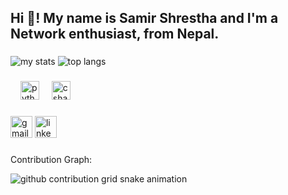 <h2 align="left">Hi 👋! My name is Samir Shrestha and I'm a Network enthusiast, from Nepal.</h2>

###
<div>
<img alt="my stats"   src="https://github-readme-stats.vercel.app/api?username=bilyatch"/>
<img alt="top langs"  src="https://github-readme-stats.vercel.app/api/top-langs/?username=bilyatch&layout=compact"/>
</div>

###

###


<div align="left">
  <img width="12" />
  <img src="https://cdn.jsdelivr.net/gh/devicons/devicon/icons/python/python-original.svg" height="30" alt="python logo"  />
  <img width="12" />
  <img src="https://cdn.jsdelivr.net/gh/devicons/devicon/icons/csharp/csharp-original.svg" height="30" alt="csharp logo"  />
</div>

###

<div align="left">
 <a href="mailto:shresthasamir34@gmail.com" target="_blank"><img src="https://img.shields.io/static/v1?message=Gmail&logo=gmail&label=&color=D14836&logoColor=white&labelColor=&style=for-the-badge" height="35" alt="gmail logo"  /></a>
  <a href="https://www.linkedin.com/in/samir-shrestha-95403b240/" target="_blank"><img src="https://img.shields.io/static/v1?message=LinkedIn&logo=linkedin&label=&color=0077B5&logoColor=white&labelColor=&style=for-the-badge" height="35" alt="linkedin logo"  /></a>

</div>

###

Contribution Graph:

<picture>
  <source
    media="(prefers-color-scheme: dark)"
    srcset="https://raw.githubusercontent.com/bilyatch/snk/output/github-contribution-grid-snake-dark.svg"
  />
  <source
    media="(prefers-color-scheme: light)"
    srcset="https://raw.githubusercontent.com/bilyatch/snk/output/github-contribution-grid-snake.svg"
  />
  <img
    alt="github contribution grid snake animation"
    src="https://raw.githubusercontent.com/bilyatch/snk/output/github-contribution-grid-snake.svg"
  />
</picture>

